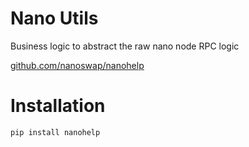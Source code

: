 # Nano Utils

Business logic to abstract the raw nano node RPC logic

[github.com/nanoswap/nanohelp](https://github.com/nanoswap/nanohelp)

# Installation

```
pip install nanohelp
```
